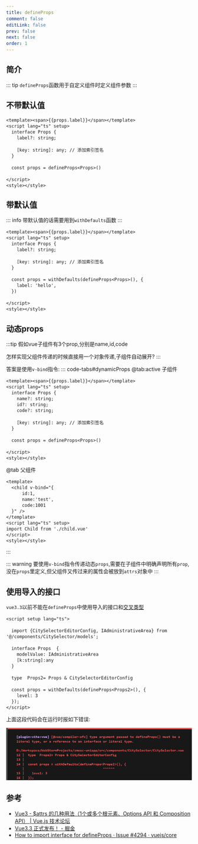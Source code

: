 ```yaml
---
title: defineProps
comment: false
editLink: false
prev: false
next: false
order: 1
---
```


## 简介

::: tip
``defineProps``函数用于自定义组件时定义组件参数
:::

## 不带默认值
```vue
<template><span>{{props.label}}</span></template>
<script lang="ts" setup>
  interface Props {
    label?: string;

    [key: string]: any; // 添加索引签名
  }

  const props = defineProps<Props>()
  
</script>
<style></style>
```

## 带默认值

::: info 
带默认值的话需要用到``withDefaults``函数
:::

```vue
<template><span>{{props.label}}</span></template>
<script lang="ts" setup>
  interface Props {
    label?: string;

    [key: string]: any; // 添加索引签名
  }

  const props = withDefaults(defineProps<Props>(), {
    label: 'hello',
  })
  
</script>
<style></style>
```

## 动态props

:::tip
假如vue子组件有3个prop,分别是name,id,code

怎样实现父组件传递的时候直接用一个对象传递,子组件自动展开?
:::

答案是使用``v-bind``指令:
::: code-tabs#dynamicProps
@tab:active 子组件
```vue
<template><span>{{props.label}}</span></template>
<script lang="ts" setup>
  interface Props {
    name?: string;
    id?: string;
    code?: string;

    [key: string]: any; // 添加索引签名
  }

  const props = defineProps<Props>()
  
</script>
<style></style>
```
@tab 父组件
```vue
<template>
  <child v-bind="{
      id:1,
      name:'test',
      code:1001
  }" />
</template>
<script lang="ts" setup>
import Child from './child.vue'
</script>
<style></style>
```
:::

::: warning 
要使用``v-bind``指令传递动态``props``,需要在子组件中明确声明所有``prop``,没在``props``里定义,但父组件又传过来的属性会被放到``attrs``对象中
:::


## 使用导入的接口
``vue3.3``以前不能在``defineProps``中使用导入的接口和[交叉类型](../typescript/交叉类型.md#简介)

```vue
<script setup lang="ts">

  import {CitySelectorEditorConfig, IAdministrativeArea} from '@/components/CitySelector/models';

  interface Props  {
    modelValue: IAdministrativeArea
    [k:string]:any
  }

  type  Props2= Props & CitySelectorEditorConfig

  const props = withDefaults(defineProps<Props2>(), {
    level: 3
  });
</script>

```

上面这段代码会在运行时报如下错误:

![](./assets/defineProps使用导入接口或交叉类型的错误.png)


## 参考

- [Vue3 - $attrs 的几种用法（1个或多个根元素、Options API 和 Composition API） | Vue.js 技术论坛](https://learnku.com/articles/69014)
- [Vue3.3 正式发布！ - 掘金](https://juejin.cn/post/7231853294409531449)
- [How to import interface for defineProps · Issue #4294 · vuejs/core](https://github.com/vuejs/core/issues/4294)

